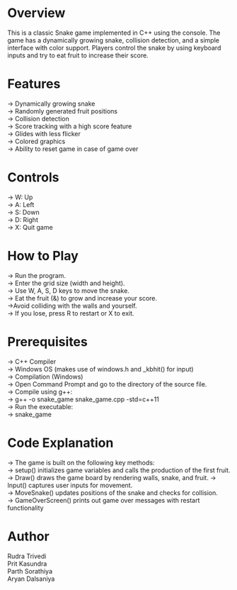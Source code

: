 # Overview

This is a classic Snake game implemented in C++ using the console. The game has a dynamically growing snake, collision detection, and a simple interface with color support. Players control the snake by using keyboard inputs and try to eat fruit to increase their score.

# Features  

-> Dynamically growing snake  
-> Randomly generated fruit positions  
-> Collision detection  
-> Score tracking with a high score feature  
-> Glides with less flicker  
-> Colored graphics  
-> Ability to reset game in case of game over  

# Controls  

-> W: Up  
-> A: Left  
-> S: Down  
-> D: Right  
-> X: Quit game  

# How to Play

-> Run the program.  
-> Enter the grid size (width and height).  
-> Use W, A, S, D keys to move the snake.  
-> Eat the fruit (&) to grow and increase your score.  
->Avoid colliding with the walls and yourself.  
-> If you lose, press R to restart or X to exit.  

# Prerequisites

-> C++ Compiler  
-> Windows OS (makes use of windows.h and _kbhit() for input)  
-> Compilation (Windows)  
-> Open Command Prompt and go to the directory of the source file.  
-> Compile using g++:  
-> g++ -o snake_game snake_game.cpp -std=c++11  
-> Run the executable:  
-> snake_game  

# Code Explanation

-> The game is built on the following key methods:  
-> setup() initializes game variables and calls the production of the first fruit.  
-> Draw() draws the game board by rendering walls, snake, and fruit. 
-> Input() captures user inputs for movement.  
-> MoveSnake() updates positions of the snake and checks for collision.  
-> GameOverScreen() prints out game over messages with restart functionality  

# Author

Rudra Trivedi  
Prit Kasundra  
Parth Sorathiya  
Aryan Dalsaniya  
